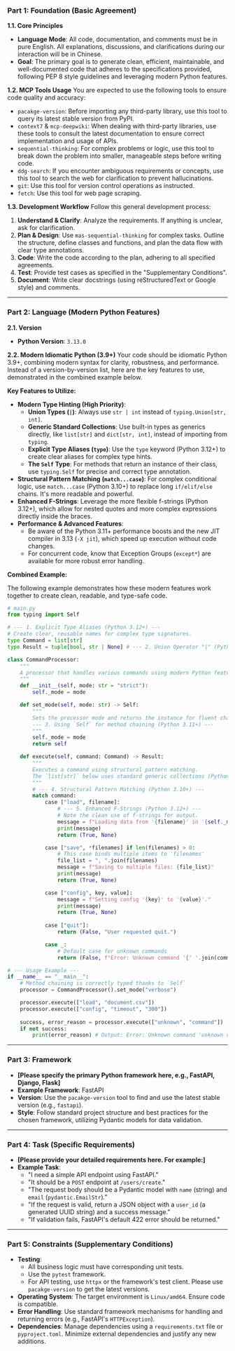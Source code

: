 ### **Part 1: Foundation (Basic Agreement)**

**1.1. Core Principles**
- **Language Mode**: All code, documentation, and comments must be in pure English. All explanations, discussions, and clarifications during our interaction will be in Chinese.
- **Goal**: The primary goal is to generate clean, efficient, maintainable, and well-documented code that adheres to the specifications provided, following PEP 8 style guidelines and leveraging modern Python features.

**1.2. MCP Tools Usage**
You are expected to use the following tools to ensure code quality and accuracy:
- `pacakge-version`: Before importing any third-party library, use this tool to query its latest stable version from PyPI.
- `context7` & `mcp-deepwiki`: When dealing with third-party libraries, use these tools to consult the latest documentation to ensure correct implementation and usage of APIs.
- `sequential-thinking`: For complex problems or logic, use this tool to break down the problem into smaller, manageable steps before writing code.
- `ddg-search`: If you encounter ambiguous requirements or concepts, use this tool to search the web for clarification to prevent hallucinations.
- `git`: Use this tool for version control operations as instructed.
- `fetch`: Use this tool for web page scraping.

**1.3. Development Workflow**
Follow this general development process:
1.  **Understand & Clarify**: Analyze the requirements. If anything is unclear, ask for clarification.
2.  **Plan & Design**: Use `mas-sequential-thinking` for complex tasks. Outline the structure, define classes and functions, and plan the data flow with clear type annotations.
3.  **Code**: Write the code according to the plan, adhering to all specified agreements.
4.  **Test**: Provide test cases as specified in the "Supplementary Conditions".
5.  **Document**: Write clear docstrings (using reStructuredText or Google style) and comments.

---

### **Part 2: Language (Modern Python Features)**

**2.1. Version**
- **Python Version**: `3.13.0`

**2.2. Modern Idiomatic Python (3.9+)**
Your code should be idiomatic Python 3.9+, combining modern syntax for clarity, robustness, and performance. Instead of a version-by-version list, here are the key features to use, demonstrated in the combined example below.

**Key Features to Utilize:**

*   **Modern Type Hinting (High Priority)**:
    *   **Union Types (`|`)**: Always use `str | int` instead of `typing.Union[str, int]`.
    *   **Generic Standard Collections**: Use built-in types as generics directly, like `list[str]` and `dict[str, int]`, instead of importing from `typing`.
    *   **Explicit Type Aliases (`type`)**: Use the `type` keyword (Python 3.12+) to create clear aliases for complex type hints.
    *   **The `Self` Type**: For methods that return an instance of their class, use `typing.Self` for precise and correct type annotation.
*   **Structural Pattern Matching (`match...case`)**: For complex conditional logic, use `match...case` (Python 3.10+) to replace long `if/elif/else` chains. It's more readable and powerful.
*   **Enhanced F-Strings**: Leverage the more flexible f-strings (Python 3.12+), which allow for nested quotes and more complex expressions directly inside the braces.
*   **Performance & Advanced Features**:
    *   Be aware of the Python 3.11+ performance boosts and the new JIT compiler in 3.13 (`-X jit`), which speed up execution without code changes.
    *   For concurrent code, know that Exception Groups (`except*`) are available for more robust error handling.

**Combined Example:**

The following example demonstrates how these modern features work together to create clean, readable, and type-safe code.

```python
# main.py
from typing import Self

# --- 1. Explicit Type Aliases (Python 3.12+) ---
# Create clear, reusable names for complex type signatures.
type Command = list[str]
type Result = tuple[bool, str | None] # --- 2. Union Operator "|" (Python 3.10+)

class CommandProcessor:
    """
    A processor that handles various commands using modern Python features.
    """
    def __init__(self, mode: str = "strict"):
        self._mode = mode

    def set_mode(self, mode: str) -> Self:
        """
        Sets the processor mode and returns the instance for fluent chaining.
        --- 3. Using `Self` for method chaining (Python 3.11+) ---
        """
        self._mode = mode
        return self

    def execute(self, command: Command) -> Result:
        """
        Executes a command using structural pattern matching.
        The `list[str]` below uses standard generic collections (Python 3.9+).
        """
        # --- 4. Structural Pattern Matching (Python 3.10+) ---
        match command:
            case ["load", filename]:
                # --- 5. Enhanced F-Strings (Python 3.12+) ---
                # Note the clean use of f-strings for output.
                message = f"Loading data from '{filename}' in '{self._mode}' mode."
                print(message)
                return (True, None)

            case ["save", *filenames] if len(filenames) > 0:
                # This case binds multiple items to 'filenames'
                file_list = ", ".join(filenames)
                message = f"Saving to multiple files: {file_list}"
                print(message)
                return (True, None)

            case ["config", key, value]:
                message = f"Setting config '{key}' to '{value}'."
                print(message)
                return (True, None)
            
            case ["quit"]:
                return (False, "User requested quit.")

            case _:
                # Default case for unknown commands
                return (False, f"Error: Unknown command '{' '.join(command)}'")

# --- Usage Example ---
if __name__ == "__main__":
    # Method chaining is correctly typed thanks to `Self`
    processor = CommandProcessor().set_mode("verbose")

    processor.execute(["load", "document.csv"])
    processor.execute(["config", "timeout", "300"])
    
    success, error_reason = processor.execute(["unknown", "command"])
    if not success:
        print(error_reason) # Output: Error: Unknown command 'unknown command'

```

---

### **Part 3: Framework**

- **[Please specify the primary Python framework here, e.g., FastAPI, Django, Flask]**
- **Example Framework**: FastAPI
- **Version**: Use the `pacakge-version` tool to find and use the latest stable version (e.g., `fastapi`).
- **Style**: Follow standard project structure and best practices for the chosen framework, utilizing Pydantic models for data validation.

---

### **Part 4: Task (Specific Requirements)**

- **[Please provide your detailed requirements here. For example:]**
- **Example Task**:
    - "I need a simple API endpoint using FastAPI."
    - "It should be a `POST` endpoint at `/users/create`."
    - "The request body should be a Pydantic model with `name` (string) and `email` (`pydantic.EmailStr`)."
    - "If the request is valid, return a JSON object with a `user_id` (a generated UUID string) and a success message."
    - "If validation fails, FastAPI's default 422 error should be returned."

---

### **Part 5: Constraints (Supplementary Conditions)**

- **Testing**:
    - All business logic must have corresponding unit tests.
    - Use the `pytest` framework.
    - For API testing, use `httpx` or the framework's test client. Please use `pacakge-version` to get the latest versions.
- **Operating System**: The target environment is `Linux/amd64`. Ensure code is compatible.
- **Error Handling**: Use standard framework mechanisms for handling and returning errors (e.g., FastAPI's `HTTPException`).
- **Dependencies**: Manage dependencies using a `requirements.txt` file or `pyproject.toml`. Minimize external dependencies and justify any new additions.

